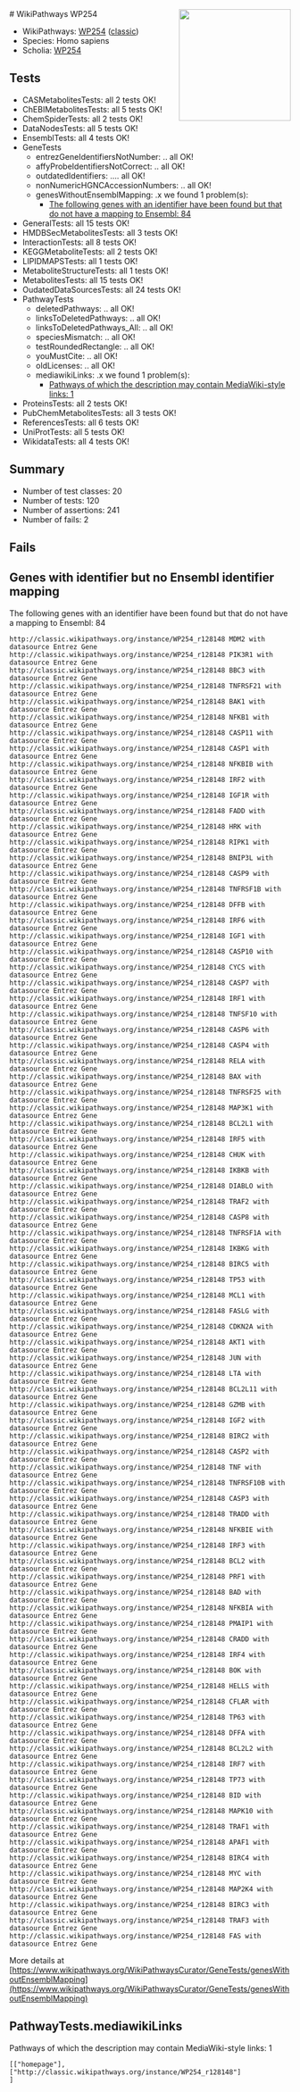 <img style="float: right; width: 200px" src="https://upload.wikimedia.org/wikipedia/commons/thumb/8/83/Wplogo_with_text_500.png/640px-Wplogo_with_text_500.png" />
# WikiPathways WP254

* WikiPathways: [WP254](https://wikipathways.org/pathways/WP254) ([classic](https://classic.wikipathways.org/instance/WP254))
* Species: Homo sapiens
* Scholia: [WP254](https://scholia.toolforge.org/wikipathways/WP254)
## Tests
* CASMetabolitesTests: all 2 tests OK!
* ChEBIMetabolitesTests: all 5 tests OK!
* ChemSpiderTests: all 2 tests OK!
* DataNodesTests: all 5 tests OK!
* EnsemblTests: all 4 tests OK!
* GeneTests
    * entrezGeneIdentifiersNotNumber: .. all OK!
    * affyProbeIdentifiersNotCorrect: .. all OK!
    * outdatedIdentifiers: .... all OK!
    * nonNumericHGNCAccessionNumbers: .. all OK!
    * genesWithoutEnsemblMapping: .x we found 1 problem(s):
        * [The following genes with an identifier have been found but that do not have a mapping to Ensembl: 84](#c4e543ea)
* GeneralTests: all 15 tests OK!
* HMDBSecMetabolitesTests: all 3 tests OK!
* InteractionTests: all 8 tests OK!
* KEGGMetaboliteTests: all 2 tests OK!
* LIPIDMAPSTests: all 1 tests OK!
* MetaboliteStructureTests: all 1 tests OK!
* MetabolitesTests: all 15 tests OK!
* OudatedDataSourcesTests: all 24 tests OK!
* PathwayTests
    * deletedPathways: .. all OK!
    * linksToDeletedPathways: .. all OK!
    * linksToDeletedPathways_All: .. all OK!
    * speciesMismatch: .. all OK!
    * testRoundedRectangle: .. all OK!
    * youMustCite: .. all OK!
    * oldLicenses: .. all OK!
    * mediawikiLinks: .x we found 1 problem(s):
        * [Pathways of which the description may contain MediaWiki-style links: 1](#da69cf45)
* ProteinsTests: all 2 tests OK!
* PubChemMetabolitesTests: all 3 tests OK!
* ReferencesTests: all 6 tests OK!
* UniProtTests: all 5 tests OK!
* WikidataTests: all 4 tests OK!


## Summary

* Number of test classes: 20
* Number of tests: 120
* Number of assertions: 241
* Number of fails: 2

## Fails

<a name="c4e543ea" />

## Genes with identifier but no Ensembl identifier mapping

The following genes with an identifier have been found but that do not have a mapping to Ensembl: 84
```
http://classic.wikipathways.org/instance/WP254_r128148 MDM2 with datasource Entrez Gene
http://classic.wikipathways.org/instance/WP254_r128148 PIK3R1 with datasource Entrez Gene
http://classic.wikipathways.org/instance/WP254_r128148 BBC3 with datasource Entrez Gene
http://classic.wikipathways.org/instance/WP254_r128148 TNFRSF21 with datasource Entrez Gene
http://classic.wikipathways.org/instance/WP254_r128148 BAK1 with datasource Entrez Gene
http://classic.wikipathways.org/instance/WP254_r128148 NFKB1 with datasource Entrez Gene
http://classic.wikipathways.org/instance/WP254_r128148 CASP11 with datasource Entrez Gene
http://classic.wikipathways.org/instance/WP254_r128148 CASP1 with datasource Entrez Gene
http://classic.wikipathways.org/instance/WP254_r128148 NFKBIB with datasource Entrez Gene
http://classic.wikipathways.org/instance/WP254_r128148 IRF2 with datasource Entrez Gene
http://classic.wikipathways.org/instance/WP254_r128148 IGF1R with datasource Entrez Gene
http://classic.wikipathways.org/instance/WP254_r128148 FADD with datasource Entrez Gene
http://classic.wikipathways.org/instance/WP254_r128148 HRK with datasource Entrez Gene
http://classic.wikipathways.org/instance/WP254_r128148 RIPK1 with datasource Entrez Gene
http://classic.wikipathways.org/instance/WP254_r128148 BNIP3L with datasource Entrez Gene
http://classic.wikipathways.org/instance/WP254_r128148 CASP9 with datasource Entrez Gene
http://classic.wikipathways.org/instance/WP254_r128148 TNFRSF1B with datasource Entrez Gene
http://classic.wikipathways.org/instance/WP254_r128148 DFFB with datasource Entrez Gene
http://classic.wikipathways.org/instance/WP254_r128148 IRF6 with datasource Entrez Gene
http://classic.wikipathways.org/instance/WP254_r128148 IGF1 with datasource Entrez Gene
http://classic.wikipathways.org/instance/WP254_r128148 CASP10 with datasource Entrez Gene
http://classic.wikipathways.org/instance/WP254_r128148 CYCS with datasource Entrez Gene
http://classic.wikipathways.org/instance/WP254_r128148 CASP7 with datasource Entrez Gene
http://classic.wikipathways.org/instance/WP254_r128148 IRF1 with datasource Entrez Gene
http://classic.wikipathways.org/instance/WP254_r128148 TNFSF10 with datasource Entrez Gene
http://classic.wikipathways.org/instance/WP254_r128148 CASP6 with datasource Entrez Gene
http://classic.wikipathways.org/instance/WP254_r128148 CASP4 with datasource Entrez Gene
http://classic.wikipathways.org/instance/WP254_r128148 RELA with datasource Entrez Gene
http://classic.wikipathways.org/instance/WP254_r128148 BAX with datasource Entrez Gene
http://classic.wikipathways.org/instance/WP254_r128148 TNFRSF25 with datasource Entrez Gene
http://classic.wikipathways.org/instance/WP254_r128148 MAP3K1 with datasource Entrez Gene
http://classic.wikipathways.org/instance/WP254_r128148 BCL2L1 with datasource Entrez Gene
http://classic.wikipathways.org/instance/WP254_r128148 IRF5 with datasource Entrez Gene
http://classic.wikipathways.org/instance/WP254_r128148 CHUK with datasource Entrez Gene
http://classic.wikipathways.org/instance/WP254_r128148 IKBKB with datasource Entrez Gene
http://classic.wikipathways.org/instance/WP254_r128148 DIABLO with datasource Entrez Gene
http://classic.wikipathways.org/instance/WP254_r128148 TRAF2 with datasource Entrez Gene
http://classic.wikipathways.org/instance/WP254_r128148 CASP8 with datasource Entrez Gene
http://classic.wikipathways.org/instance/WP254_r128148 TNFRSF1A with datasource Entrez Gene
http://classic.wikipathways.org/instance/WP254_r128148 IKBKG with datasource Entrez Gene
http://classic.wikipathways.org/instance/WP254_r128148 BIRC5 with datasource Entrez Gene
http://classic.wikipathways.org/instance/WP254_r128148 TP53 with datasource Entrez Gene
http://classic.wikipathways.org/instance/WP254_r128148 MCL1 with datasource Entrez Gene
http://classic.wikipathways.org/instance/WP254_r128148 FASLG with datasource Entrez Gene
http://classic.wikipathways.org/instance/WP254_r128148 CDKN2A with datasource Entrez Gene
http://classic.wikipathways.org/instance/WP254_r128148 AKT1 with datasource Entrez Gene
http://classic.wikipathways.org/instance/WP254_r128148 JUN with datasource Entrez Gene
http://classic.wikipathways.org/instance/WP254_r128148 LTA with datasource Entrez Gene
http://classic.wikipathways.org/instance/WP254_r128148 BCL2L11 with datasource Entrez Gene
http://classic.wikipathways.org/instance/WP254_r128148 GZMB with datasource Entrez Gene
http://classic.wikipathways.org/instance/WP254_r128148 IGF2 with datasource Entrez Gene
http://classic.wikipathways.org/instance/WP254_r128148 BIRC2 with datasource Entrez Gene
http://classic.wikipathways.org/instance/WP254_r128148 CASP2 with datasource Entrez Gene
http://classic.wikipathways.org/instance/WP254_r128148 TNF with datasource Entrez Gene
http://classic.wikipathways.org/instance/WP254_r128148 TNFRSF10B with datasource Entrez Gene
http://classic.wikipathways.org/instance/WP254_r128148 CASP3 with datasource Entrez Gene
http://classic.wikipathways.org/instance/WP254_r128148 TRADD with datasource Entrez Gene
http://classic.wikipathways.org/instance/WP254_r128148 NFKBIE with datasource Entrez Gene
http://classic.wikipathways.org/instance/WP254_r128148 IRF3 with datasource Entrez Gene
http://classic.wikipathways.org/instance/WP254_r128148 BCL2 with datasource Entrez Gene
http://classic.wikipathways.org/instance/WP254_r128148 PRF1 with datasource Entrez Gene
http://classic.wikipathways.org/instance/WP254_r128148 BAD with datasource Entrez Gene
http://classic.wikipathways.org/instance/WP254_r128148 NFKBIA with datasource Entrez Gene
http://classic.wikipathways.org/instance/WP254_r128148 PMAIP1 with datasource Entrez Gene
http://classic.wikipathways.org/instance/WP254_r128148 CRADD with datasource Entrez Gene
http://classic.wikipathways.org/instance/WP254_r128148 IRF4 with datasource Entrez Gene
http://classic.wikipathways.org/instance/WP254_r128148 BOK with datasource Entrez Gene
http://classic.wikipathways.org/instance/WP254_r128148 HELLS with datasource Entrez Gene
http://classic.wikipathways.org/instance/WP254_r128148 CFLAR with datasource Entrez Gene
http://classic.wikipathways.org/instance/WP254_r128148 TP63 with datasource Entrez Gene
http://classic.wikipathways.org/instance/WP254_r128148 DFFA with datasource Entrez Gene
http://classic.wikipathways.org/instance/WP254_r128148 BCL2L2 with datasource Entrez Gene
http://classic.wikipathways.org/instance/WP254_r128148 IRF7 with datasource Entrez Gene
http://classic.wikipathways.org/instance/WP254_r128148 TP73 with datasource Entrez Gene
http://classic.wikipathways.org/instance/WP254_r128148 BID with datasource Entrez Gene
http://classic.wikipathways.org/instance/WP254_r128148 MAPK10 with datasource Entrez Gene
http://classic.wikipathways.org/instance/WP254_r128148 TRAF1 with datasource Entrez Gene
http://classic.wikipathways.org/instance/WP254_r128148 APAF1 with datasource Entrez Gene
http://classic.wikipathways.org/instance/WP254_r128148 BIRC4 with datasource Entrez Gene
http://classic.wikipathways.org/instance/WP254_r128148 MYC with datasource Entrez Gene
http://classic.wikipathways.org/instance/WP254_r128148 MAP2K4 with datasource Entrez Gene
http://classic.wikipathways.org/instance/WP254_r128148 BIRC3 with datasource Entrez Gene
http://classic.wikipathways.org/instance/WP254_r128148 TRAF3 with datasource Entrez Gene
http://classic.wikipathways.org/instance/WP254_r128148 FAS with datasource Entrez Gene
```

More details at [https://www.wikipathways.org/WikiPathwaysCurator/GeneTests/genesWithoutEnsemblMapping](https://www.wikipathways.org/WikiPathwaysCurator/GeneTests/genesWithoutEnsemblMapping)

<a name="da69cf45" />

## PathwayTests.mediawikiLinks

Pathways of which the description may contain MediaWiki-style links: 1
```
[["homepage"],
["http://classic.wikipathways.org/instance/WP254_r128148"]
]
```

